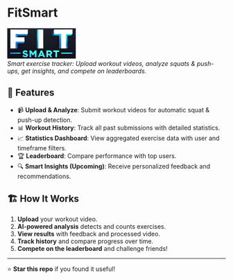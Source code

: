 # FitSmart

![FitSmart Logo](visuals/logo_small.png)  
*Smart exercise tracker: Upload workout videos, analyze squats & push-ups, get insights, and compete on leaderboards.*

## 🚀 Features
- 📹 **Upload & Analyze**: Submit workout videos for automatic squat & push-up detection.
- 📊 **Workout History**: Track all past submissions with detailed statistics.
- 📈 **Statistics Dashboard**: View aggregated exercise data with user and timeframe filters.
- 🏆 **Leaderboard**: Compare performance with top users.
- 🔍 **Smart Insights (Upcoming)**: Receive personalized feedback and recommendations.

## 🏗️ How It Works
1. **Upload** your workout video.
2. **AI-powered analysis** detects and counts exercises.
3. **View results** with feedback and processed video.
4. **Track history** and compare progress over time.
5. **Compete on the leaderboard** and challenge friends!

---

⭐ **Star this repo** if you found it useful!
